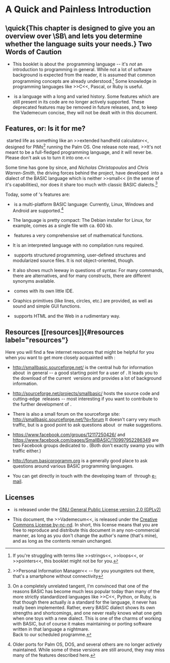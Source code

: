 A Quick and Painless Introduction
=================================

\quick{This chapter is designed to give you an overview over \SB\ and
lets you determine whether the language suits your needs.}
Two Words of Caution
--------------------

-   This booklet is about the  programming language -- it's *not* an
    introduction to programming in general. While not a lot of software
    background is expected from the reader, it is assumed that common
    programming concepts are already understood.[^1] Some knowledge in
    programming languages like \>\>C\<\<, Pascal, or Ruby is useful.

-    is a language with a long and varied history. Some features which
    are still present in its code are no longer actively supported.
    These deprecated features may be removed in future releases, and, to
    keep the Vademecum concise, they will not be dealt with in this
    document.

Features, or: Is it for me?
---------------------------

 started life as something like an \>\>extended handheld calculator\<\<,
designed for PIMs[^2] running the Palm OS. One release note read,
\>\>It's not meant to be a full-fledged programming language, and it
will never be. Please don't ask us to turn it into one.\<\<

Some time has gone by since, and *Nicholas Christopoulos* and *Chris
Warren-Smith*, the driving forces behind the project, have developed
 into a dialect of the BASIC language which is neither \>\>small\<\< (in
the sense of it's capabilities), nor does it share too much with classic
BASIC dialects.[^3]

Today, some of 's features are:

-    is a multi-platform BASIC language: Currently, Linux, Windows and
    Android are supported.[^4]

-   The language is pretty compact: The Debian installer for Linux, for
    example, comes as a single file with ca. 600 kb.

-    features a very comprehensive set of mathematical functions.

-   It is an interpreted language with no compilation runs required.

-    supports structured programming, user-defined structures and
    modularized source files. It is not object-oriented, though.

-   It also shows much leeway in questions of syntax: For many commands,
    there are alternatives, and for many constructs, there are different
    synonyms available.

-    comes with its own little IDE.

-   Graphics primitives (like lines, circles, etc.) are provided, as
    well as sound and simple GUI functions.

-    supports HTML and the Web in a rudimentary way.

Resources [\[resources\]]{#resources label="resources"}
-------------------------------------------------------

Here you will find a few internet resources that might be helpful for
you when you want to get more closely acquainted with :

-   <http://smallbasic.sourceforge.net/> is the central hub for
    information about  in general -- a good starting point for a user of
    . It leads you to the download of the current  versions and provides
    a lot of background information.

-   <http://sourceforge.net/projects/smallbasic/> hosts the source code
    and cutting-edge  releases -- most interesting if you want to
    contribute to the further development of .

-   There is also a small forum on the sourceforge site:
    <http://smallbasic.sourceforge.net/?q=forum> It doesn't carry very
    much traffic, but is a good point to ask questions about  or make
    suggestions.

-   <https://www.facebook.com/groups/12117250426/> and
    <https://www.facebook.com/pages/SmallBASIC/110997952286349> are two
    Facebook groups dedicated to . (Both don't exactly swamp you with
    traffic either.)

-   <http://forum.basicprogramm.org> is a generally good place to ask
    questions around various BASIC programming languages.

-   You can get directly in touch with the developing team of  through
    [e-mail](mailto:smallbasic@gmail.com).

Licenses
--------

-    is released under the [GNU General Public License version 2.0
    (GPLv2)](http://www.gnu.org/licenses/old-licenses/gpl-2.0)

-   This document, the \>\>Vademecum\<\<, is released under the
    [Creative Commons License
    by-nc-nd](http://creativecommons.org/licenses/by-nc-nd/3.0/de/deed.en_GB).
    In short, this license means that you are free to reproduce and
    distribute this document in any non-commercial manner, as long as
    you don't change the author's name (that's mine), and as long as the
    contents remain unchanged.

[^1]: If you're struggling with terms like \>\>strings\<\<,
    \>\>loops\<\<, or \>\>pointers\<\<, this booklet might not be for
    you.

[^2]: \>\>Personal Information Manager\<\< -- for you youngsters out
    there, that's a smartphone without connectivity

[^3]: On a completely unrelated tangent, I'm convinced that one of the
    reasons BASIC has become much less popular today than many of the
    more strictly standardized languages like \>\>C\<\<, Python, or
    Ruby, is that though there actually *is* a standard for the
    language, it never has really been implemented. Rather, every BASIC
    dialect shows its own strengths and shortcomings, and one never
    really knows what one gets when one toys with a new dialect. This is
    one of the charms of working with BASIC, but of course it makes
    maintaining or porting software written in that language a
    nightmare.\
    Back to our scheduled programme.

[^4]: Older ports for Palm OS, DOS, and several others are no longer
    actively maintained. While some of these versions are still around,
    they may miss many of the features described here.
